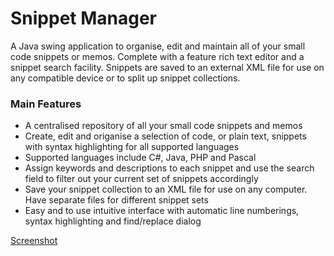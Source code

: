 # Snippet Manager

A Java swing application to organise, edit and maintain all of your small code snippets or memos. Complete with a feature rich text editor and a snippet search facility. Snippets are saved to an external XML file for use on any compatible device or to split up snippet collections.

### Main Features

- A centralised repository of all your small code snippets and memos
- Create, edit and origanise a selection of code, or plain text, snippets with syntax highlighting for all supported languages
- Supported languages include C#, Java, PHP and Pascal
- Assign keywords and descriptions to each snippet and use the search field to filter out your current set of snippets accordingly
- Save your snippet collection to an XML file for use on any computer. Have separate files for different snippet sets
- Easy and to use intuitive interface with automatic line numberings, syntax highlighting and find/replace dialog

[Screenshot](http://ryanharrison.co.uk/downloads/snippetmanager/snippetmanagerscreenshot.jpg)